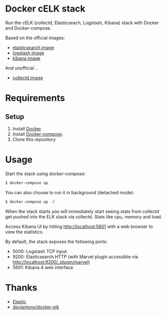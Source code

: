# Docker cELK stack

Run the cELK (collectd, Elasticseach, Logstash, Kibana) stack with Docker and Docker-compose.

Based on the official images:

* [elasticsearch image](https://registry.hub.docker.com/_/elasticsearch/)
* [logstash image](https://registry.hub.docker.com/_/logstash/)
* [kibana image](https://registry.hub.docker.com/_/kibana/)

And unofficial ..

* [collectd image](https://hub.docker.com/r/yaronr/collectd/)

# Requirements

## Setup

1. Install [Docker](http://docker.io).
2. Install [Docker-compose](http://docs.docker.com/compose/install/).
3. Clone this repository

# Usage

Start the stack using *docker-compose*:

```bash
$ docker-compose up
```

You can also choose to run it in background (detached mode):

```bash
$ docker-compose up -d
```

When the stack starts you will immediately start seeing stats from collectd get pushed into the ELK stack via collectd. Stats like cpu, memory and load.

Access Kibana UI by hitting [http://localhost:5601](http://localhost:5601) with a web browser to view the statistics.

By default, the stack exposes the following ports:

* 5000: Logstash TCP input.
* 9200: Elasticsearch HTTP (with Marvel plugin accessible via [http://localhost:9200/_plugin/marvel](http://localhost:9200/_plugin/marvel))
* 5601: Kibana 4 web interface

# Thanks

* [Elastic](https://www.elastic.co)
* [deviantony/docker-elk](https://github.com/deviantony/docker-elk)